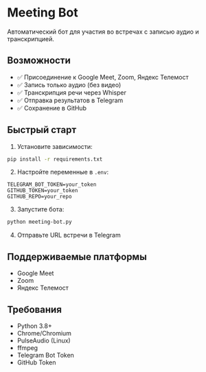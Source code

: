 # Meeting Bot

Автоматический бот для участия во встречах с записью аудио и транскрипцией.

## Возможности

- ✅ Присоединение к Google Meet, Zoom, Яндекс Телемост
- ✅ Запись только аудио (без видео)
- ✅ Транскрипция речи через Whisper
- ✅ Отправка результатов в Telegram
- ✅ Сохранение в GitHub

## Быстрый старт

1. Установите зависимости:
```bash
pip install -r requirements.txt
```

2. Настройте переменные в `.env`:
```
TELEGRAM_BOT_TOKEN=your_token
GITHUB_TOKEN=your_token
GITHUB_REPO=your_repo
```

3. Запустите бота:
```bash
python meeting-bot.py
```

4. Отправьте URL встречи в Telegram

## Поддерживаемые платформы

- Google Meet
- Zoom
- Яндекс Телемост

## Требования

- Python 3.8+
- Chrome/Chromium
- PulseAudio (Linux)
- ffmpeg
- Telegram Bot Token
- GitHub Token
